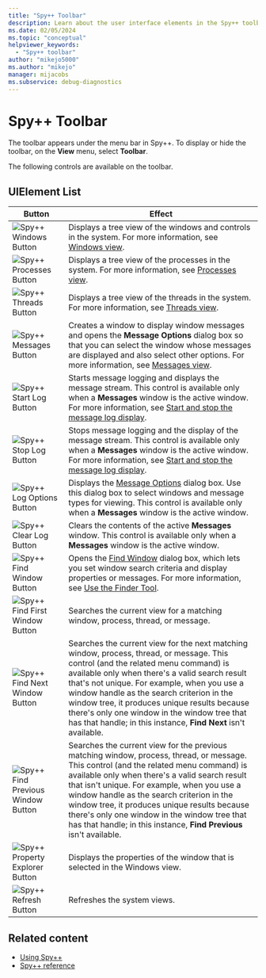 ```yaml
---
title: "Spy++ Toolbar"
description: Learn about the user interface elements in the Spy++ toolbar, which appears under the menu bar.
ms.date: 02/05/2024
ms.topic: "conceptual"
helpviewer_keywords:
  - "Spy++ toolbar"
author: "mikejo5000"
ms.author: "mikejo"
manager: mijacobs
ms.subservice: debug-diagnostics
---
```


# Spy++ Toolbar

The toolbar appears under the menu bar in Spy++. To display or hide the toolbar, on the **View** menu, select **Toolbar**.

 The following controls are available on the toolbar.

## UIElement List

|Button|Effect|
|------------|------------|
|![Spy++ Windows Button](media/icon-spy-windows.gif "Icon-Spy++Windows")|Displays a tree view of the windows and controls in the system. For more information, see [Windows view](/previous-versions/visualstudio/visual-studio-2017/debugger/windows-view).|
|![Spy++ Processes Button](media/icon-spy-processes.gif "Icon-Spy++Processes")|Displays a tree view of the processes in the system. For more information, see [Processes view](/previous-versions/visualstudio/visual-studio-2017/debugger/processes-view).|
|![Spy++ Threads Button](media/icon-spy-threads.gif "Icon-Spy++Threads")|Displays a tree view of the threads in the system. For more information, see [Threads view](/previous-versions/visualstudio/visual-studio-2017/debugger/threads-view).|
|![Spy++ Messages Button](media/icon-spy-messages.gif "Icon-Spy++Messages")|Creates a window to display window messages and opens the **Message Options** dialog box so that you can select the window whose messages are displayed and also select other options. For more information, see [Messages view](/previous-versions/visualstudio/visual-studio-2017/debugger/messages-view).|
|![Spy++ Start Log Button](media/icon-spy-start-log.gif "Icon-Spy++Start-Log")|Starts message logging and displays the message stream. This control is available only when a **Messages** window is the active window. For more information, see [Start and stop the message log display](how-to-use-messages-view.md#start-and-stop-the-message-log-display).|
|![Spy++ Stop Log Button](media/icon-spy-stop-log.gif "Icon-Spy++Stop-Log")|Stops message logging and the display of the message stream. This control is available only when a **Messages** window is the active window. For more information, see [Start and stop the message log display](how-to-use-messages-view.md#start-and-stop-the-message-log-display).|
|![Spy++ Log Options Button](media/icon-spy-log-options.gif "Icon-Spy++Log-Options")|Displays the [Message Options](/previous-versions/visualstudio/visual-studio-2017/debugger/message-options-dialog-box) dialog box. Use this dialog box to select windows and message types for viewing. This control is available only when a **Messages** window is the active window.|
|![Spy++ Clear Log Button](media/spy-clear-log.gif "Spy++Clear-Log")|Clears the contents of the active **Messages** window. This control is available only when a **Messages** window is the active window.|
|![Spy++ Find Window Button](media/icon-spy-find-window.gif "Icon-Spy++Find-Window")|Opens the [Find Window](search-tools-for-spy-increment-views.md#find-window) dialog box, which lets you set window search criteria and display properties or messages. For more information, see [Use the Finder Tool](how-to-use-windows-view.md#use-the-finder-tool).|
|![Spy++ Find First Window Button](media/icon-spy-window.gif "Icon-Spy++Window")|Searches the current view for a matching window, process, thread, or message.|
|![Spy++ Find Next Window Button](media/icon-spy-next-window.gif "Icon-Spy++Next-Window")|Searches the current view for the next matching window, process, thread, or message. This control (and the related menu command) is available only when there's a valid search result that's not unique. For example, when you use a window handle as the search criterion in the window tree, it produces unique results because there's only one window in the window tree that has that handle; in this instance, **Find Next** isn't available.|
|![Spy++ Find Previous Window Button](media/icon-spy-prev-window.gif "Icon-Spy++Prev-Window")|Searches the current view for the previous matching window, process, thread, or message. This control (and the related menu command) is available only when there's a valid search result that isn't unique. For example, when you use a window handle as the search criterion in the window tree, it produces unique results because there's only one window in the window tree that has that handle; in this instance, **Find Previous** isn't available.|
|![Spy++ Property Explorer Button](media/icon-spy-prop-exp.gif "Icon-Spy++Prop-Exp")|Displays the properties of the window that is selected in the Windows view.|
|![Spy++ Refresh Button](media/icon-spy-refresh.gif "Icon-Spy++Refresh")|Refreshes the system views.|

## Related content

- [Using Spy++](using-spy-increment.md)
- [Spy++ reference](spy-increment-reference.md)